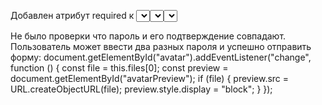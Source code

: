 Добавлен атрибут required к <select>. Поле выбора пола (<select>) не имело атрибута required, что позволяло пользователю отправить форму, не выбрав пол:
<select id="gender" name="gender" required>

Не было проверки что пароль и его подтверждение совпадают. Пользователь может ввести два разных пароля и успешно отправить форму:
document.getElementById("avatar").addEventListener("change", function () {
    const file = this.files[0];
    const preview = document.getElementById("avatarPreview");
    if (file) {
        preview.src = URL.createObjectURL(file);
        preview.style.display = "block";
    }
});


